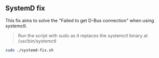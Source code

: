 ## SystemD fix
This fix aims to solve the "Failed to get D-Bus connection" when using systemctl.

> Run the script with sudo as it replaces the systemctl binary at /usr/bin/systemctl
```bash
sudo ./systemd-fix.sh
```
